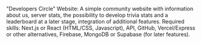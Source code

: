 "Developers Circle" Website: A simple community website with information about us, server stats, the possibility to develop trivia stats and a leaderboard at a later stage, integration of additional features. Required skills: Next.js or React (HTML/CSS, Javascript), API, GitHub, Vercel/Express or other alternatives, Firebase, MongoDB or Supabase (for later features).
